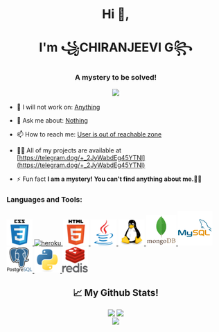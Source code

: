 <h1 align="center">Hi 👋, </h1>
<h1 align="center">I'm ꧁CHIRANJEEVI G꧂</h1>

<h3 align="center">A mystery to be solved!</h3>

<p align="center"><a href="https://t.me/chiru_wayne"><img src="https://img.shields.io/badge/Telegram-Contact%20%40chirug-red.svg?logo=telegram"></a></p>

- 🔭 I will not work on: [Anything](https://www.dictionary.com/browse/anything)

- 💬 Ask me about: [Nothing](https://www.dictionary.com/browse/nothing)

- 📫 How to reach me: [User is out of reachable zone](https://t.me/chiru_wayne)

- 👨‍💻 All of my projects are available at [https://telegram.dog/+_2JyWabdEg45YTNl](https://telegram.dog/+_2JyWabdEg45YTNl)

- ⚡ Fun fact **I am a mystery! You can't find anything about me.🤷‍♀️**


<h3 align="left">Languages and Tools:</h3>
<p align="left"> <a href="https://www.w3schools.com/css/" target="_blank"> <img src="https://raw.githubusercontent.com/devicons/devicon/master/icons/css3/css3-original-wordmark.svg" alt="css3" width="60" height="60"/> </a> <a href="https://heroku.com" target="_blank"> <img src="https://www.vectorlogo.zone/logos/heroku/heroku-icon.svg" alt="heroku" width="60" height="60"/> </a> <a href="https://www.w3.org/html/" target="_blank"> <img src="https://raw.githubusercontent.com/devicons/devicon/master/icons/html5/html5-original-wordmark.svg" alt="html5" width="60" height="60"/> </a> <a href="https://www.java.com" target="_blank"> <img src="https://raw.githubusercontent.com/devicons/devicon/master/icons/java/java-original.svg" alt="java" width="60" height="60"/> </a> <a href="https://www.linux.org/" target="_blank"> <img src="https://raw.githubusercontent.com/devicons/devicon/master/icons/linux/linux-original.svg" alt="linux" width="60" height="60"/> </a> <a href="https://www.mongodb.com/" target="_blank"> <img src="https://raw.githubusercontent.com/devicons/devicon/master/icons/mongodb/mongodb-original-wordmark.svg" alt="mongodb" width="70" height="70"/> </a> <a href="https://www.mysql.com/" target="_blank"> <img src="https://raw.githubusercontent.com/devicons/devicon/master/icons/mysql/mysql-original-wordmark.svg" alt="mysql" width="80" height="80"/> </a> <a href="https://www.postgresql.org" target="_blank"> <img src="https://raw.githubusercontent.com/devicons/devicon/master/icons/postgresql/postgresql-original-wordmark.svg" alt="postgresql" width="60" height="60"/> </a> <a href="https://www.python.org" target="_blank"> <img src="https://raw.githubusercontent.com/devicons/devicon/master/icons/python/python-original.svg" alt="python" width="60" height="60"/> </a> <a href="https://redis.io" target="_blank"> <img src="https://raw.githubusercontent.com/devicons/devicon/master/icons/redis/redis-original-wordmark.svg" alt="redis" width="60" height="60"/> </a></p>

<h2 align="center">📈 My Github Stats! </h2>
  
<div align="center">
    <img src="https://github-readme-streak-stats.herokuapp.com?user=xmysterlousx&&theme=highcontrast&fire=DD5523&ring=E1397B&sideLabels=65FDF6&currStreakLabel=F9D659&&background=141320" width="48%" />
    <img src="https://github-readme-stats.vercel.app/api/top-langs?username=xmysterlousx&show_icons=true&locale=en&hide=shell,JavaScript,dockerfile&theme=radical" width="48%" />
</div>  
<div align="center">
  <img src="https://bad-apple-github-readme.vercel.app/api?username=xmysterlousx&hide=stars,prs,issues,contribs&count_private=true&show_icons=true&theme=radical" width="49%">
</div> 
